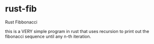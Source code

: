 # rust-fib
Rust Fibbonacci

this is a VERY simple program in rust that uses recursion to print out the fibonacci sequence until any n-th iteration.
